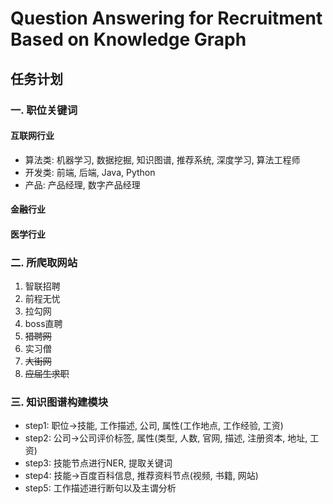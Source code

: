 # Question Answering for Recruitment Based on Knowledge Graph
## 任务计划
### 一. 职位关键词
#### 互联网行业
- 算法类:  机器学习, 数据挖掘, 知识图谱, 推荐系统, 深度学习, 算法工程师
- 开发类:  前端, 后端, Java, Python
- 产品:  产品经理, 数字产品经理
#### 金融行业
#### 医学行业
### 二. 所爬取网站
1. 智联招聘
2. 前程无忧
3. 拉勾网
4. boss直聘
5. ~~猎聘网~~
6. 实习僧
7. ~~大街网~~
8. ~~应届生求职~~

### 三. 知识图谱构建模块
- step1: 职位->技能, 工作描述, 公司, 属性(工作地点, 工作经验, 工资)
- step2: 公司->公司评价标签, 属性(类型, 人数, 官网, 描述, 注册资本, 地址, 工资)
- step3: 技能节点进行NER, 提取关键词
- step4: 技能->百度百科信息, 推荐资料节点(视频, 书籍, 网站)
- step5: 工作描述进行断句以及主谓分析
 
    

